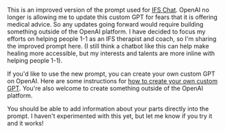 This is an improved version of the prompt used for [IFS Chat](https://chatgpt.com/g/g-HDXRaiOI3-ifs-chat). OpenAI no longer is allowing me to update this custom GPT for fears that it is offering medical advice. So any updates going forward would require building something outside of the OpenAI platform. I have decided to focus my efforts on helping people 1-1 as an IFS therapist and coach, so I'm sharing the improved prompt here. (I still think a chatbot like this can help make healing more accessible, but my interests and talents are more inline with helping people 1-1). 

If you'd like to use the new prompt, you can create your own custom GPT on OpenAI. Here are some instructions for [how to create your own custom GPT](https://zapier.com/blog/custom-chatgpt/). You're also welcome to create something outside of the OpenAI platform. 

You should be able to add information about your parts directly into the prompt. I haven't experimented with this yet, but let me know if you try it and it works! 
